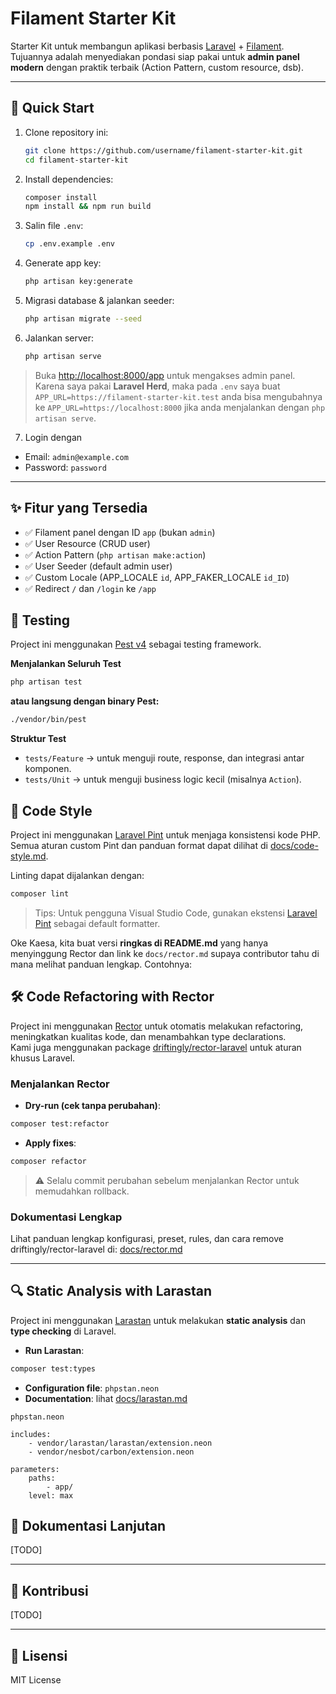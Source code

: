 # Filament Starter Kit

Starter Kit untuk membangun aplikasi berbasis [Laravel](https://laravel.com/) + [Filament](https://filamentphp.com/).  
Tujuannya adalah menyediakan pondasi siap pakai untuk **admin panel modern** dengan praktik terbaik (Action Pattern, custom resource, dsb).

---

## 🚀 Quick Start

1. Clone repository ini:

    ```bash
    git clone https://github.com/username/filament-starter-kit.git
    cd filament-starter-kit
    ```

2. Install dependencies:

    ```bash
    composer install
    npm install && npm run build
    ```

3. Salin file `.env`:

    ```bash
    cp .env.example .env
    ```

4. Generate app key:

    ```bash
    php artisan key:generate
    ```

5. Migrasi database & jalankan seeder:

    ```bash
    php artisan migrate --seed
    ```

6. Jalankan server:

    ```bash
    php artisan serve
    ```

> Buka [http://localhost:8000/app](http://localhost:8000/app) untuk mengakses admin panel.  
> Karena saya pakai **Laravel Herd**, maka pada `.env` saya buat `APP_URL=https://filament-starter-kit.test` anda bisa mengubahnya ke `APP_URL=https://localhost:8000` jika anda menjalankan dengan `php artisan serve`.

7. Login dengan

-   Email: `admin@example.com`
-   Password: `password`

---

## ✨ Fitur yang Tersedia

-   ✅ Filament panel dengan ID `app` (bukan `admin`)
-   ✅ User Resource (CRUD user)
-   ✅ Action Pattern (`php artisan make:action`)
-   ✅ User Seeder (default admin user)
-   ✅ Custom Locale (APP_LOCALE `id`, APP_FAKER_LOCALE `id_ID`)
-   ✅ Redirect `/` dan `/login` ke `/app`

## 🧪 Testing

Project ini menggunakan [Pest v4](https://pestphp.com/) sebagai testing framework.

**Menjalankan Seluruh Test**

```bash
php artisan test
```

**atau langsung dengan binary Pest:**

```bash
./vendor/bin/pest
```

**Struktur Test**

-   `tests/Feature` → untuk menguji route, response, dan integrasi antar komponen.
-   `tests/Unit` → untuk menguji business logic kecil (misalnya `Action`).

## 🎨 Code Style

Project ini menggunakan [Laravel Pint](https://laravel.com/docs/pint) untuk menjaga konsistensi kode PHP.  
Semua aturan custom Pint dan panduan format dapat dilihat di [docs/code-style.md](docs/code-style.md).

Linting dapat dijalankan dengan:

```bash
composer lint
```

> Tips: Untuk pengguna Visual Studio Code, gunakan ekstensi [Laravel Pint](https://marketplace.visualstudio.com/items?itemName=open-southeners.laravel-pint) sebagai default formatter.

Oke Kaesa, kita buat versi **ringkas di README.md** yang hanya menyinggung Rector dan link ke `docs/rector.md` supaya contributor tahu di mana melihat panduan lengkap. Contohnya:

## 🛠 Code Refactoring with Rector

Project ini menggunakan [Rector](https://github.com/rectorphp/rector) untuk otomatis melakukan refactoring, meningkatkan kualitas kode, dan menambahkan type declarations.  
Kami juga menggunakan package [driftingly/rector-laravel](https://github.com/driftingly/rector-laravel) untuk aturan khusus Laravel.

### Menjalankan Rector

-   **Dry-run (cek tanpa perubahan)**:

```bash
composer test:refactor
```

-   **Apply fixes**:

```bash
composer refactor
```

> ⚠ Selalu commit perubahan sebelum menjalankan Rector untuk memudahkan rollback.

### Dokumentasi Lengkap

Lihat panduan lengkap konfigurasi, preset, rules, dan cara remove driftingly/rector-laravel di: [docs/rector.md](docs/rector.md)

---

## 🔍 Static Analysis with Larastan

Project ini menggunakan [Larastan](https://github.com/nunomaduro/larastan) untuk melakukan **static analysis** dan **type checking** di Laravel.

-   **Run Larastan**:

```bash
composer test:types
```

-   **Configuration file**: `phpstan.neon`
-   **Documentation**: lihat [docs/larastan.md](docs/larastan.md)

`phpstan.neon`

```neon
includes:
    - vendor/larastan/larastan/extension.neon
    - vendor/nesbot/carbon/extension.neon

parameters:
    paths:
        - app/
    level: max
```

## 📖 Dokumentasi Lanjutan

[TODO]

---

## 🤝 Kontribusi

[TODO]

---

## 📜 Lisensi

MIT License

